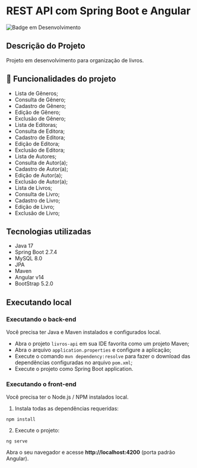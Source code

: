 # REST API com Spring Boot e Angular

![Badge em Desenvolvimento](http://img.shields.io/static/v1?label=STATUS&message=EM%20DESENVOLVIMENTO&color=GREEN&style=for-the-badge)

## Descrição do Projeto

Projeto em desenvolvimento para organização de livros.

## :hammer: Funcionalidades do projeto

- Lista de Gêneros;
- Consulta de Gênero;
- Cadastro de Gênero;
- Edição de Gênero;
- Exclusão de Gênero;
- Lista de Editoras;
- Consulta de Editora;
- Cadastro de Editora;
- Edição de Editora;
- Exclusão de Editora;
- Lista de Autores;
- Consulta de Autor(a);
- Cadastro de Autor(a);
- Edição de Autor(a);
- Exclusão de Autor(a);
- Lista de Livros;
- Consulta de Livro;
- Cadastro de Livro;
- Edição de Livro;
- Exclusão de Livro;

## Tecnologias utilizadas
- Java 17
- Spring Boot 2.7.4
- MySQL 8.0
- JPA
- Maven
- Angular v14
- BootStrap 5.2.0

## Executando local

### Executando o back-end

Você precisa ter Java e Maven instalados e configurados local.

- Abra o projeto `livros-api` em sua IDE favorita como um projeto Maven; 
- Abra o arquivo `application.properties` e configure a aplicação;
- Execute o comando `mvn dependency:resolve` para fazer o download das dependências configuradas no arquivo `pom.xml`;
- Execute o projeto como Spring Boot application.

### Executando o front-end

Você precisa ter o Node.js / NPM instalados local.

1. Instala todas as dependências requeridas:

```
npm install
```

2. Execute o projeto:

```
ng serve
```


Abra o seu navegador e acesse **http://localhost:4200** (porta padrão Angular).
